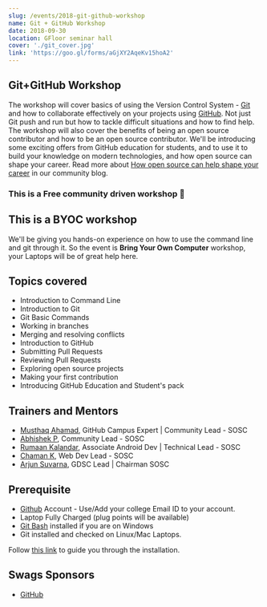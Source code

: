 ```yaml
---
slug: /events/2018-git-github-workshop
name: Git + GitHub Workshop
date: 2018-09-30
location: GFloor seminar hall
cover: './git_cover.jpg'
link: 'https://goo.gl/forms/aGjXY2AqeKv15hoA2'
---
```

## Git+GitHub Workshop
The workshop will cover basics of using the Version Control System - [Git](https://git-scm.com/) and how to collaborate effectively on your projects using [GitHub](https://github.com). Not just Git push and run but how to tackle difficult situations and how to find help. The workshop will also cover the benefits of being an open source contributor and how to be an open source contributor. We'll be introducing some exciting offers from GitHub education for students, and to use it to build your knowledge on modern technologies, and how open source can shape your career. Read more about [How open source can help shape your career](https://sosc.org.in/blog/how-open-source-can-shape-your-it-career) in our community blog.

### This is a Free community driven workshop 💖

## This is a BYOC workshop
We'll be giving you hands-on experience on how to use the command line and git through it. So the event is **Bring Your Own Computer** workshop, your Laptops will be of great help here.

## Topics covered
- Introduction to Command Line
- Introduction to Git
- Git Basic Commands
- Working in branches
- Merging and resolving conflicts
- Introduction to GitHub
- Submitting Pull Requests
- Reviewing Pull Requests
- Exploring open source projects
- Making your first contribution
- Introducing GitHub Education and Student's pack

## Trainers and Mentors
- [Musthaq Ahamad](https://github.com/haxzie), GitHub Campus Expert | Community Lead - SOSC
- [Abhishek P](https://github.com/hitoshirenu), Community Lead - SOSC
- [Rumaan Kalandar](https://github.com/rumaan), Associate Android Dev | Technical Lead - SOSC
- [Chaman K](https://github.com/chaman-k), Web Dev Lead - SOSC 
- [Arjun Suvarna](https://github.com/arjunsuvarna1), GDSC Lead | Chairman SOSC 

## Prerequisite
- [Github](https://github.com) Account - Use/Add your college Email ID to your account.
- Laptop Fully Charged (plug points will be available)
- [Git Bash](https://git-scm.com/download/win) installed if you are on Windows
- Git installed and checked on Linux/Mac Laptops.  

Follow [this link](https://gist.github.com/derhuerst/1b15ff4652a867391f03) to guide you through the installation.

## Swags Sponsors
- [GitHub](https://github.com)

